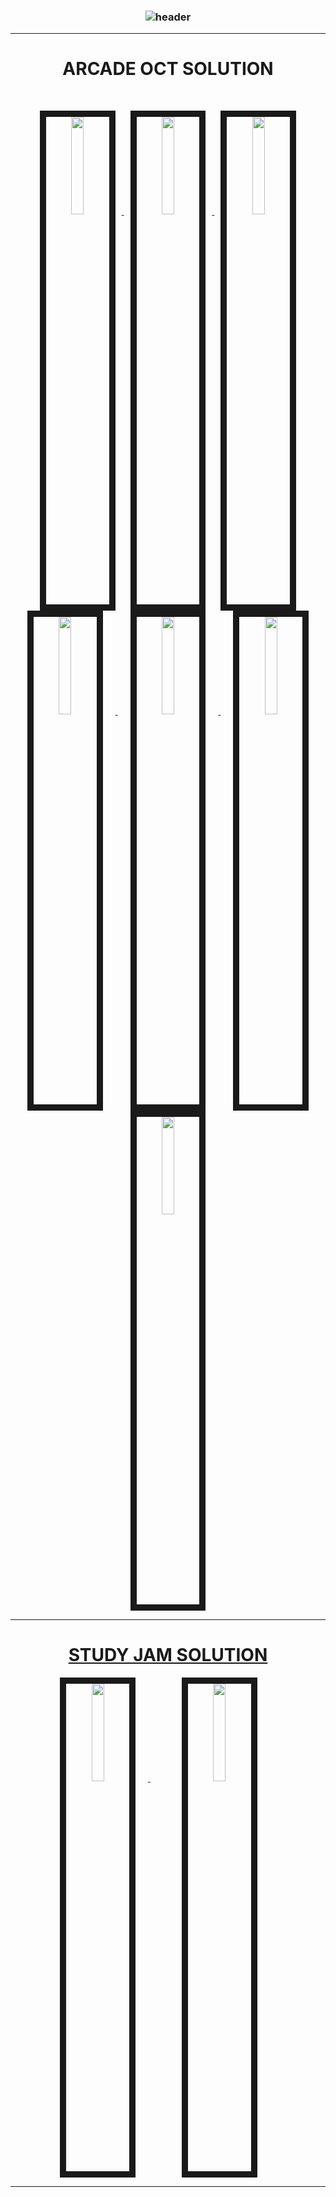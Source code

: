 <h3 align="center">
  
  ![header](https://api.pointscounter.me/servers/img/cloudhustlers)

____

   <h1 font-weight="bold" align="center" >ARCADE OCT SOLUTION</h1>
</h3>

<br>

<p align="center">
  <a href="https://youtube.com/playlist?list=PLYR3XuAuu4_creCsL2klQLwVpZ7CMjzZW" target="_blank"> <img src="https://cdn.qwiklabs.com/EcBuiiZFWEGA%2BmdBkqoe8hd1%2FB91vL28R9PF2nFJGgM%3D" width="20%" height="20%" border="10" hspace="10"/> </a>
  <a href="https://youtube.com/playlist?list=PLYR3XuAuu4_cx4lKELCmJm573vVAtFRKC" target="_blank"> <img src="https://cdn.qwiklabs.com/4C97%2FEIZM85hrm8cm28KhDfIPKluWXfD%2Bqkc5YT9UII%3D" width="20%" height="20%" border="10" hspace="10"/> </a>
  <a href="https://youtube.com/playlist?list=PLYR3XuAuu4_dpu3HPprXhD4Sb-i63Au3z" target="_blank"> <img src="https://cdn.qwiklabs.com/giDGmQLpXWfvryTlj1APzwIWkStnybARDav1s7pZIUA%3D" width="20%" height="20%" border="10" hspace="10"/> </a>
<br>
  <a href="https://www.youtube.com/playlist?list=PLYR3XuAuu4_elaXCaGfj090UcqE1sTfND" target="_blank"> <img src="https://cdn.qwiklabs.com/bFwLOQ642SPE%2BsitAlzjR4tcGv9mypzSoT%2B%2B%2BWzWR80%3D" width="20%" height="20%" border="10" hspace="20"/> </a>
  <a href="https://youtube.com/playlist?list=PLYR3XuAuu4_cmKILNOBA2FBiwC5YJeWLP" target="_blank"> <img src="https://cdn.qwiklabs.com/oNAUrkVkiW3KZyYRbaWSLy8HpaFUPVdvaM1nywZt9es%3D" width="20%" height="20%" border="10" hspace="20"/> </a>
  <a href="https://youtube.com/playlist?list=PLYR3XuAuu4_fBMPPkaAbp1t_znABIp_uG" target="_blank"> <img src="https://cdn.qwiklabs.com/G1gcGbhQ5mTRSUJ6U96zA6iSchsDJ9rySpeV2BPd9ZI%3D" width="20%" height="20%" border="10" hspace="20"/> </a>
  <a href="https://youtube.com/playlist?list=PLYR3XuAuu4_ceJxGqRBxU0HyRLJN411fG" target="_blank"> <img src="https://cdn.qwiklabs.com/6IXSilpzlSJWqXybTzdtyiHis6xnX4ppW4o9oSvuuH4%3D" width="20%" height="20%" border="10" hspace="20"/>
</p>

____


<h3 align="center">
  
   <h1 align="center"><b>STUDY JAM SOLUTION</b></h1>
</h3>

<p align="center">
  <a href="https://youtube.com/playlist?list=PLYR3XuAuu4_dpu3HPprXhD4Sb-i63Au3z" target="_blank"> <img src="https://cdn.qwiklabs.com/giDGmQLpXWfvryTlj1APzwIWkStnybARDav1s7pZIUA%3D" width="20%" height="20%" border="10" hspace="20"/> </a>
  <a href="https://www.youtube.com/@CloudHustlers/playlists?view=50&sort=dd&shelf_id=3" target="_blank"> <img src="https://cdn.qwiklabs.com/dGJj9QGPM0XKy1XJZwIrl5HAzGkopR5n8J5Ex1HzNUs%3D" width="20%" height="20%" border="10" hspace="50"/> </a>
</p>

____
